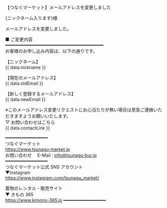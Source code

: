 【つなぐマーケット】メールアドレスを変更しました

{ニックネーム入ります}様

メールアドレスを変更しました。

■ ご変更内容 <br/>
━━━━━━━━━━━━━━━━━━━━━━━━━━━━━━━━━━━━━<br/>
お客様のお申し込み内容は、以下の通りです。 <br/>

【ニックネーム】<br/>
{{ data.nickname }}

【現在のメールアドレス】 <br/>
{{ data.oldEmail }}

【新しく登録するメールアドレス】 <br/>
{{ data.newEmail }}

※このメールアドレス変更リクエストにお心当たりが無い場合は至急ご連絡いただきますようお願いいたします。<br/>
▽ お問い合わせはこちら <br/>
{{ data.contactLink }}

━━━━━━━━━━━━━━━━<br/>
つなぐマーケット<br/>
https://www.tsunagu-market.jp<br/>
お問い合わせ　 E-Mail : info@tsunagu-bur.jp<br/>
━━━━━━━━━━━━━━━━<br/>
つなぐマーケット公式 SNS アカウント<br/>
▼Instagram <br/>
https://www.instagram.com/tsunagu_market/

着物のレンタル・販売サイト <br/>
▼ きもの 365<br/>
https://www.kimono-365.jp
━━━━━━━━━━━━━━━━
